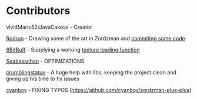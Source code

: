 Contributors
============

vividMario52/JavaCakess - Creator

[Rodrun](https://github.com/Rodrun) - Drawing some of the art in Zordzman and [commiting some code](https://github.com/Rodrun/zordzman-plus-plus)

[8BitBuff](https://github.com/8BitBuff) - Supplying a working [texture loading function](https://github.com/TeamLe-Shop/zordzman-plus-plus/blob/master/client/sys/Texture.cpp#L18)

[Seabasschan](https://github.com/Sebbyastian) - OPTIMIZATIONS

[crumblingstatue](https://github.com/crumblingstatue) - A huge help with libs, keeping the project clean
              and giving up his time to fix issues

[cyanboy](https://github.com/cyanboy) - FIXING TYPOS (https://github.com/cyanboy/zordzman-plus-plus)
